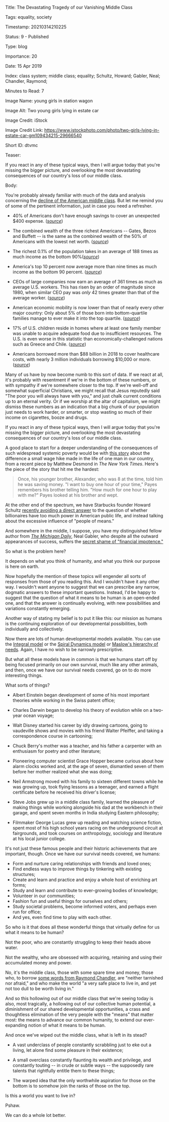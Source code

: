 Title:  The Devastating Tragedy of our Vanishing Middle Class

Tags:   equality, society

Timestamp: 20210314210225

Status: 9 - Published

Type:   blog

Importance: 20

Date:   15 Apr 2019

Index:  class system; middle class; equality; Schultz, Howard; Gabler, Neal; Chandler, Raymond; 

Minutes to Read: 7

Image Name: young girls in station wagon

Image Alt: Two young girls lying in estate car

Image Credit: iStock

Image Credit Link: https://www.istockphoto.com/photo/two-girls-lying-in-estate-car-gm109434215-29666540

Short ID: dtvmc

Teaser: 

If you react in any of these typical ways, then I will argue today that you're missing the bigger picture, and overlooking the most devastating consequences of our country's loss of our middle class.


Body: 

You're probably already familiar with much of the data and analysis concerning the [decline of the American middle class][decline]. But let me remind you of some of the pertinent information, just in case you need a refresher. 

* 40% of Americans don't have enough savings to cover an unexpected $400 expense.  ([*source*](https://money.cnn.com/2018/05/22/pf/emergency-expenses-household-finances/index.html))

* The combined wealth of the three richest Americans -- Gates, Bezos and Buffett -- is the same as the combined wealth of the  50% of Americans with the lowest net worth.  ([*source*](https://inequality.org/facts/wealth-inequality/))

* The richest 0.1% of the population takes in an average of 188 times as much income as the bottom 90%([*source*](https://inequality.org/facts/income-inequality/))

* America's top 10 percent now average more than nine times as much income as the bottom 90 percent.  ([*source*](https://inequality.org/facts/income-inequality/))

* CEOs of large companies now earn an average of 361 times as much as average U.S. workers. This has risen by an order of magnitude since 1980, when similar CEO pay was *only* 42 times greater than that of the average worker.  ([*source*](https://inequality.org/facts/income-inequality/))

* American economic mobility is now lower than that of nearly every other major country: Only about 5% of those born into bottom-quartile families manage to ever make it into the top quartile.  ([*source*](https://mathinvestor.org/2019/04/ray-dalio-on-why-capitalism-must-be-reformed/))

* 17% of U.S. children reside in homes where at least one family member was unable to acquire adequate food due to insufficient resources. The U.S. is even worse in this statistic than economically-challenged nations such as Greece and Chile.  ([*source*](https://mathinvestor.org/2019/04/ray-dalio-on-why-capitalism-must-be-reformed/))

* Americans borrowed more than $88 billion in 2018 to cover healthcare costs, with nearly 3 million individuals borrowing $10,000 or more. ([*source*](https://www.motherjones.com/politics/2019/04/americans-have-had-to-borrow-88-billion-to-cover-health-care-costs-in-the-past-year/))

Many of us have by now become numb to this sort of data. If we react at all, it's probably with resentment if we're in the bottom of these numbers, or with sympathy if we're somewhere closer to the top. If we're well-off and somewhat superficial Christians, we might recall that Jesus reputedly said "The poor you will always have with you," and just chalk current conditions up to an eternal verity. Or if we worship at the altar of capitalism, we might dismiss these numbers as an indication that a big chunk of our population just needs to work harder, or smarter, or stop wasting so much of their income on cigarettes, booze and drugs. 

If you react in any of these typical ways, then I will argue today that you're missing the bigger picture, and overlooking the most devastating consequences of our country's loss of our middle class.

A good place to start for a deeper understanding of the consequences of such widespread systemic poverty would be with [this story][living-wage] about the difference a small wage hike made in the life of one man in our country, from a recent piece by Matthew Desmond in *The New York Times*. Here's the piece of the story that hit me the hardest:

> Once, his younger brother, Alexander, who was 8 at the time, told him he was saving money. "I want to buy one hour of your time," Payes remembers his brother telling him. "How much for one hour to play with me?" Payes looked at his brother and wept.

At the other end of the spectrum, we have Starbucks founder Howard Schultz [recently avoiding a direct answer][means] to the question of whether billionaires have too much power in American public life, and instead talking about the excessive influence of "people of means." 

And somewhere in the middle, I suppose, you have my distinguished fellow author from *[The Michigan Daily][daily]*, Neal Gabler, who despite all the outward appearances of success, suffers the [secret shame of "financial impotence."][gabler] 

So what is the problem here? 

It depends on what you think of humanity, and what you think our purpose is here on earth. 

Now hopefully the mention of these topics will engender all sorts of responses from those of you reading this. And I wouldn't have it any other way. I wouldn't want anyone to suggest that we can prescribe any narrow, dogmatic answers to these important questions. Instead, I'd be happy to suggest that the question of what it means to be human is an open-ended one, and that the answer is continually evolving, with new possibilities and variations constantly emerging. 

Another way of stating my belief is to put it like this: our mission as humans is the continuing exploration of our developmental possibilities, both individually and collectively. 

Now there are lots of human developmental models available. You can use the [Integral model][integral] or the [Spiral Dynamics model][spiral] or [Maslow's hierarchy of needs][maslow]. Again, I have no wish to be narrowly prescriptive. 

But what all these models have in common is that we humans start off by being focused primarily on our own survival, much like any other animals, and then, once we have our survival needs covered, go on to do more interesting things. 

What sorts of things?

* Albert Einstein began development of some of his most important theories while working in the Swiss patent office;

* Charles Darwin began to develop his theory of evolution while on a two-year ocean voyage;

* Walt Disney started his career by idly drawing cartoons, going to vaudeville shows and movies with his friend Walter Pfeiffer, and taking a correspondence course in cartooning;

* Chuck Berry's mother was a teacher, and his father a carpenter with an enthusiasm for poetry and other literature;

* Pioneering computer scientist Grace Hopper became curious about how alarm clocks worked and, at the age of seven, dismantled seven of them before her mother realized what she was doing; 

* Neil Armstrong moved with his family to sixteen different towns while he was growing up, took flying lessons as a teenager, and earned a flight certificate before he received his driver's license;

* Steve Jobs grew up in a middle class family, learned the pleasure of making things while working alongside his dad at the workbench in their garage, and spent seven months in India studying Eastern philosophy;

* Filmmaker George Lucas grew up reading and watching science fiction, spent most of his high school years racing on the underground circuit at fairgrounds, and took courses on anthropology, sociology and literature at his local junior college. 

It's not just these famous people and their historic achievements that are important, though. Once we have our survival needs covered, we humans:

* Form and nurture caring relationships with friends and loved ones;
* Find endless ways to improve things by tinkering with existing structures;
* Create and learn and practice and enjoy a whole host of enriching art forms;
* Study and learn and contribute to ever-growing bodies of knowledge;
* Volunteer in our communities;
* Fashion fun and useful things for ourselves and others;
* Study societal problems, become informed voters, and perhaps even run for office;
* And yes, even find time to play with each other.   

So who is it that does all these wonderful things that virtually define for us what it means to be human? 

Not the poor, who are constantly struggling to keep their heads above water. 

Not the wealthy, who are obsessed with acquiring, retaining and  using their accumulated money and power. 

No, it's the middle class, those with some spare time and money,  those who, to borrow [some words from Raymond Chandler][chandler], are "neither tarnished nor afraid," and who make the world "a very safe place to live in, and yet not too dull to be worth living in."

And so this hollowing out of our middle class that we're seeing today is also, most tragically, a hollowing out of our collective human potential, a diminishment of our shared developmental opportunities, a crass and thoughtless elimination of the very people with the "means" that matter most: the means to advance our common humanity, to extend our ever-expanding notion of what it means to be human. 

And once we've wiped out the middle class, what is left in its stead? 

* A vast underclass of people constantly scrabbling just to eke out a living, let alone find some pleasure in their existence;

* A small overclass constantly flaunting its wealth and privilege, and constantly touting -- in crude or subtle ways -- the supposedly rare talents that rightfully entitle them to these things;

* The warped idea that the only worthwhile aspiration for those on the bottom is to somehow join the ranks of those on the top. 

Is this a world you want to live in? 

Pshaw. 

We can do a whole lot better.  

[chandler]: ../../quotes/down-these-mean-streets.html

[daily]: https://www.michigandaily.com

[decline]: http://fortune.com/longform/shrinking-middle-class/

[gabler]: https://www.theatlantic.com/magazine/archive/2016/05/my-secret-shame/476415/ 

[integral]: developmental-levels.html

[means]: https://www.cbsnews.com/news/howard-schultz-starbucks-ceo-calls-billionaires-people-of-means/

[living-wage]: https://www.nytimes.com/interactive/2019/02/21/magazine/minimum-wage-saving-lives.html

[maslow]: https://en.wikipedia.org/wiki/Maslow%27s_hierarchy_of_needs

[spiral]: https://amzn.to/2X37Dri
